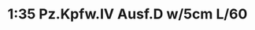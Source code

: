 ---
layout: product
title: "1:35 Pz.Kpfw.IV Ausf.D w/5cm L/60"
price: "9300" 
desc: "Maketa"
img_path: "/assets/img/DRA6736.webp"
brand: "Dragon"
available: false
special_offer: false
new: false
soon: false
cat: "010000"
subcat: "010600"
subsubcat: "0N/A"
sifra: "DRA6736"
popular: false
spec: false
---